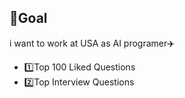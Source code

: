 

<h2><b>🎯Goal</b></h2>

<p>
i want to work at USA as AI programer✈️
</p>

<ul>
  <li>1️⃣Top 100 Liked Questions</li>
  <li>2️⃣Top Interview Questions</li>
</ul>
